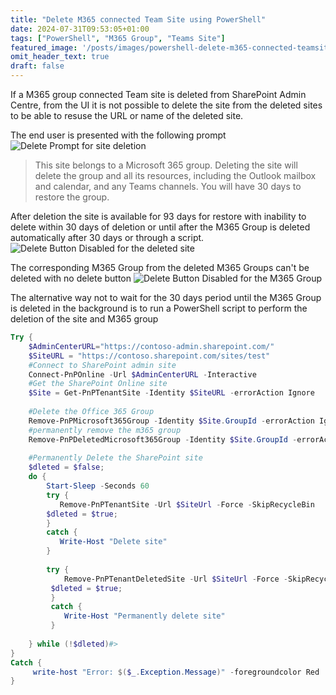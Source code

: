 ```yaml
---
title: "Delete M365 connected Team Site using PowerShell"
date: 2024-07-31T09:53:05+01:00
tags: ["PowerShell", "M365 Group", "Teams Site"]
featured_image: '/posts/images/powershell-delete-m365-connected-teamsite/Delete_Button_Disabled.png'
omit_header_text: true
draft: false
---
```


If a M365 group connected Team site is deleted from SharePoint Admin Centre, from the UI it is not possible to delete the site from the deleted sites to be able to resuse the URL or name of the deleted site. 

The end user is presented with the following prompt
![Delete Prompt for site deletion](../images/powershell-delete-m365-connected-teamsite/Delete_TestDT.png)

>This site belongs to a Microsoft 365 group. Deleting the site will delete the group and all its resources, including the Outlook mailbox and calendar, and any Teams channels. You will have 30 days to restore the group.

After deletion the site is available for 93 days for restore with inability to delete within 30 days of deletion or until after the M365 Group is deleted automatically after 30 days or through a script.
![Delete Button Disabled for the deleted site](../images/powershell-delete-m365-connected-teamsite/Delete_Button_Disabled.png)

The corresponding M365 Group from the deleted M365 Groups can't be deleted with no delete button
![Delete Button Disabled for the M365 Group](../images/powershell-delete-m365-connected-teamsite/UnableToDeleteM365GroupFromUI.png)

The alternative way not to wait for the 30 days period until the M365 Group is deleted in the background is to run a PowerShell script to perform the deletion of the site and M365 group

```PowerShell
Try {
    $AdminCenterURL="https://contoso-admin.sharepoint.com/"
    $SiteURL = "https://contoso.sharepoint.com/sites/test"
    #Connect to SharePoint admin site
    Connect-PnPOnline -Url $AdminCenterURL -Interactive
    #Get the SharePoint Online site
    $Site = Get-PnPTenantSite -Identity $SiteURL -errorAction Ignore
 
    #Delete the Office 365 Group
    Remove-PnPMicrosoft365Group -Identity $Site.GroupId -errorAction Ignore
    #permanently remove the m365 group
    Remove-PnPDeletedMicrosoft365Group -Identity $Site.GroupId -errorAction Ignore
 
    #Permanently Delete the SharePoint site
    $dleted = $false;
    do {
        Start-Sleep -Seconds 60
        try {
           Remove-PnPTenantSite -Url $SiteUrl -Force -SkipRecycleBin
        $dleted = $true;      
        }
        catch {
           Write-Host "Delete site"
        }
 
        try {
            Remove-PnPTenantDeletedSite -Url $SiteUrl -Force -SkipRecycleBin
         $dleted = $true;      
         }
         catch {
            Write-Host "Permanently delete site"
         }
 
    } while (!$dleted)#>
}
Catch {
     write-host "Error: $($_.Exception.Message)" -foregroundcolor Red
}
```